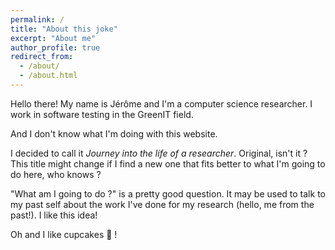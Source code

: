 ```yaml
---
permalink: /
title: "About this joke"
excerpt: "About me"
author_profile: true
redirect_from:
  - /about/
  - /about.html
---
```


Hello there! My name is Jérôme and I'm a computer science researcher. I work in software testing in the GreenIT field.

And I don't know what I'm doing with this website.

I decided to call it _Journey into the life of a researcher_. Original, isn't it ? This title might change if I find a new one that fits better to what I'm going to do here, who knows ?

"What am I going to do ?" is a pretty good question. It may be used to talk to my past self about the work I've done for my research (hello, me from the past!). I like this idea!

Oh and I like cupcakes 🧁 !
